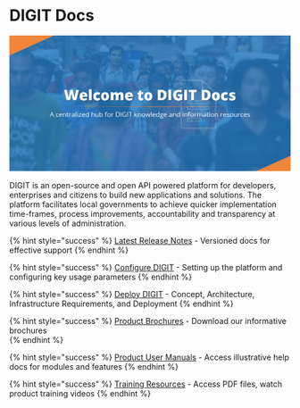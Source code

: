 # DIGIT Docs

![](.gitbook/assets/egov-docs-01.png)

DIGIT is an open-source and open API powered platform for developers, enterprises and citizens to build new applications and solutions. The platform facilitates local governments to achieve quicker implementation time-frames, process improvements, accountability and transparency at various levels of administration.

{% hint style="success" %}
[Latest Release Notes](modules-features/release-notes/) - Versioned docs for effective support
{% endhint %}

{% hint style="success" %}
[Configure DIGIT](install-digit/) - Setting up the platform and configuring key usage parameters
{% endhint %}

{% hint style="success" %}
[Deploy DIGIT](setup-digit/) - Concept, Architecture, Infrastructure Requirements, and Deployment 
{% endhint %}

{% hint style="success" %}
[Product Brochures](modules-features/product-brochures.md) - Download our informative brochures  
{% endhint %}

{% hint style="success" %}
[Product User Manuals](modules-features/user-guides/) - Access illustrative help docs for modules and features
{% endhint %}

{% hint style="success" %}
[Training Resources](training-and-demo/) - Access PDF files, watch product training videos 
{% endhint %}



